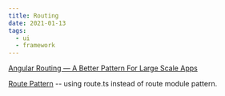 ```yaml
---
title: Routing
date: 2021-01-13
tags:
  - ui
  - framework
---
```


[Angular Routing — A Better Pattern For Large Scale Apps](https://medium.com/@shairez/angular-routing-a-better-pattern-for-large-scale-apps-f2890c952a18)

[Route Pattern](https://medium.com/@shairez/angular-routing-a-better-pattern-for-large-scale-apps-f2890c952a18) -- using route.ts instead of route module pattern.
